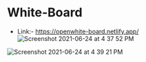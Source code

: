 
# White-Board
* Link:- https://openwhite-board.netlify.app/
![Screenshot 2021-06-24 at 4 37 52 PM](https://user-images.githubusercontent.com/43475033/123253153-c8315e80-d50a-11eb-9227-b1c64d75ecfd.png)

![Screenshot 2021-06-24 at 4 39 21 PM](https://user-images.githubusercontent.com/43475033/123253214-db442e80-d50a-11eb-8f48-f8cefc983845.png)
